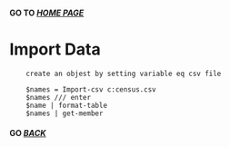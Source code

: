 #### GO TO *[HOME PAGE](index.md)*

#   Import Data

        create an objest by setting variable eq csv file
        
        $names = Import-csv c:census.csv
        $names /// enter
        $name | format-table
        $names | get-member
        
        
####  GO *[BACK](index.md)*        
        
